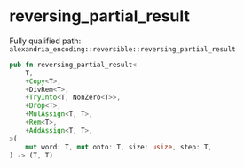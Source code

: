 # reversing_partial_result

Fully qualified path: `alexandria_encoding::reversible::reversing_partial_result`

```rust
pub fn reversing_partial_result<
    T,
    +Copy<T>,
    +DivRem<T>,
    +TryInto<T, NonZero<T>>,
    +Drop<T>,
    +MulAssign<T, T>,
    +Rem<T>,
    +AddAssign<T, T>,
>(
    mut word: T, mut onto: T, size: usize, step: T,
) -> (T, T)
```

